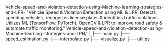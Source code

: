  Vehicle-speed-and-violation-detection-using-Machine-learning-strategies-and-LPR-
"Vehicle Speed &amp; Violation Detection using ML &amp; LPR. Detects speeding vehicles, recognizes license plates &amp; identifies traffic violations. Utilizes ML (TensorFlow, PyTorch), OpenCV &amp; LPR to improve road safety &amp; automate traffic monitoring."
Vehicle-speed-and-violation-detection-using-Machine-learning-strategies-and-LPR/
│
├── main.py
├── speed_estimation.py
├── interpolate.py
├── visualize.py
├── util.py
#
